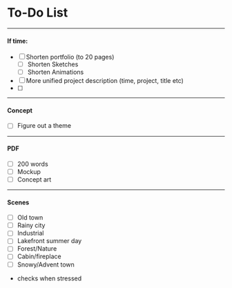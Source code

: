 # To-Do List
___
#### If time:
- [ ] Shorten portfolio (to 20 pages)
    - [ ] Shorten Sketches
    - [ ] Shorten Animations
- [ ] More unified project description (time, project, title etc)
- [ ]

___
#### Concept
- [ ] Figure out a theme

___
#### PDF
- [ ] 200 words
- [ ] Mockup
- [ ] Concept art

___
#### Scenes
- [ ] Old town
- [ ] Rainy city
- [ ] Industrial
- [ ] Lakefront summer day
- [ ] Forest/Nature
- [ ] Cabin/fireplace
- [ ] Snowy/Advent town

- checks when stressed